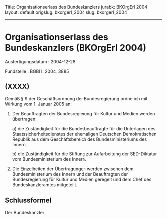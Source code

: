 Title: Organisationserlass des Bundeskanzlers
jurabk: BKOrgErl 2004
layout: default
origslug: bkorgerl_2004
slug: bkorgerl_2004

---

# Organisationserlass des Bundeskanzlers (BKOrgErl 2004)

Ausfertigungsdatum
:   2004-12-28

Fundstelle
:   BGBl I: 2004, 3885



## (XXXX)

Gemäß § 9 der Geschäftsordnung der Bundesregierung ordne ich mit
Wirkung vom 1. Januar 2005 an:

1.  Der Beauftragten der Bundesregierung für Kultur und Medien werden
    übertragen:

    a)  die Zuständigkeit für die Bundesbeauftragte für die Unterlagen des
        Staatssicherheitsdienstes der ehemaligen Deutschen Demokratischen
        Republik aus dem Geschäftsbereich des Bundesministeriums des Innern,


    b)  die Zuständigkeit für die Stiftung zur Aufarbeitung der SED-Diktatur
        vom Bundesministerium des Innern.





2.  Die Einzelheiten der Übertragungen werden zwischen dem
    Bundesministerium des Innern und der Beauftragten der Bundesregierung
    für Kultur und Medien geregelt und dem Chef des Bundeskanzleramtes
    mitgeteilt.





## Schlussformel

Der Bundeskanzler

